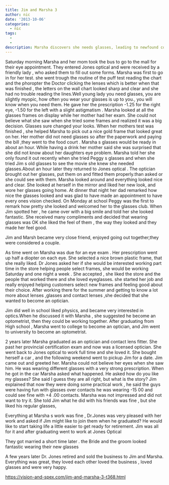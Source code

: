 ```yaml
---
title: Jim and Marsha 3
author: nic
date: '2013-10-06'
categories:
  - nic
tags:
  - 
  - 
description: Marsha discovers she needs glasses, leading to newfound confidence and a career path in the optical industry.
---
```

Saturday morning Marsha and her mom took the bus to go to the mall for their eye appointment. They entered Jones optical
and were received by a friendly lady , who asked them to fill out some forms.
Marsha was first to go in for her test. she went trough the routine of the puff test reading the chart and the phoropter
the Doctor clicking  the lenses which is better when that was finished , the letters on the wall chart looked sharp and clear and she had no trouble reading the lines.Well young lady you need glasses, you are slightly myopic, how often you wear your glasses is up to you., you will know when you need them. He gave her the prescription  -1.25 for the right eye, -1.50 for the left with a slight astigmatism .   Marsha looked at all the glasses frames on display while her mother had her exam.
She could not believe what she saw when she tried some frames and realized it was a big decision. Glasses sure changed your looks. When her mothers test was finished , she helped Marsha to pick out a nice gold frame that  looked great on her.
Her mother did not need glasses so after the paperwork and paying the bill ,they went to the food court . Marsha s glasses would be ready in about an hour. While having a drink her mother said she was surprised that she did not know about her daughters eye problem. Marsha told her she only found it out recently  when she tried Peggy s glasses and when she tried Jim s old glasses to see the movie she knew she needed glasses.About an hour later they returned to Jones optical . The optician brought out her glasses, put them on and fitted them properly.than asked or she could see with them. Marsha looked around and everything looked nice and clear. She looked at herself in the mirror and liked her new look, and wore her glasses going home.
At dinner that night her dad remarked how nice the glasses looked and was glad to have made an appointment to have every 
ones vision checked.
On Monday at school Peggy was the first to remark how pretty she looked and welcomed her to the glasses club. When Jim spotted her , he came over with  a big smile and told her she looked fantastic. She received many compliments and decided that wearing glasses was OK she liked the feel of them , the way they looked and they made her feel good. 

Jim and Marsh became very close friend, enjoyed going out together,they were considered a couple.

As time went on Marsha was due for an eye exam . Her prescription went up half a diopter on each eye.  She selected a nice brown plastic frame, that she really liked.  Dr Jones asked her if she would be interested working part time in the store helping people select frames, she would be working Saturday and one night a week . She accepted , she liked the store and the people that worked there and she loved eyeglasses. she started her job and really enjoyed helping customers select new frames and feeling good about their choice. After working there for the summer and getting to know a lot more about lenses ,glasses and contact lenses ,she decided that she wanted to become an optician.

Jim did well in school liked physics, and became very interested in optics.When he discussed it with Marsha , she suggested he become an optometrist, then they could be working together. After graduating from High school , Marsha went to college 
to become an optician, and Jim went to university to become an optometrist.

2 years later Marsha graduated as an optician and contact lens fitter. She past her provincial certification exam and now was a licensed optician. She went back to Jones optical to work full time and she loved it.
She bought herself a car , and the following weekend went to pickup Jim for a date. Jim came out and greeted her.
Marsha could not believe her eyes when she saw him. He was wearing different glasses with a very strong prescription.
When he got in the car Marsha asked what happened. He asked how do you like my glasses? She said I guess they are all right, but what is the story?
Jim explained that now they were doing some practical work , he said the guys were having fun with glasses over contacts
he was wearing -15 00 and could see fine with +4 .00 contacts. Marsha was not impressed and did not want to try it.
She told Jim what he did with his friends was fine , but she liked his regular glasses,

Everything at Marsha s work was fine , Dr.Jones was very pleased with her work and asked if Jim might like to join them when he graduated? He would like to start taking life a little easier to get ready for retirement. Jim was all for it and after graduating went to work at Jones Optical

They got married a short time later . the Bride and the groom looked fantastic wearing their new glasses 

A few years later Dr. Jones retired and sold the business to Jim and Marsha. Everything was great, they loved each other loved the business , loved glasses and were very happy.

https://vision-and-spex.com/jim-and-marsha-3-t368.html